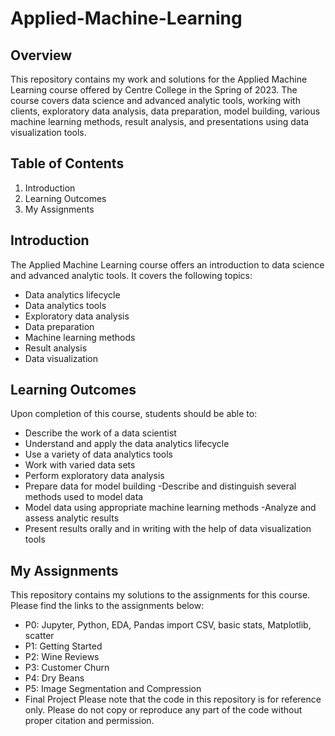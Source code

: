 # Applied-Machine-Learning


## Overview
This repository contains my work and solutions for the Applied Machine Learning course offered by Centre College in the Spring of 2023. The course covers data science and advanced analytic tools, working with clients, exploratory data analysis, data preparation, model building, various machine learning methods, result analysis, and presentations using data visualization tools.

## Table of Contents
1. Introduction
2. Learning Outcomes
3. My Assignments

## Introduction
The Applied Machine Learning course offers an introduction to data science and advanced analytic tools. It covers the following topics:

- Data analytics lifecycle
- Data analytics tools
- Exploratory data analysis
- Data preparation
- Machine learning methods
- Result analysis
- Data visualization

## Learning Outcomes
Upon completion of this course, students should be able to:

- Describe the work of a data scientist
- Understand and apply the data analytics lifecycle
- Use a variety of data analytics tools
- Work with varied data sets
- Perform exploratory data analysis
- Prepare data for model building
-Describe and distinguish several methods used to model data
- Model data using appropriate machine learning methods
-Analyze and assess analytic results
- Present results orally and in writing with the help of data visualization tools

## My Assignments
This repository contains my solutions to the assignments for this course. Please find the links to the assignments below:

- P0: Jupyter, Python, EDA, Pandas import CSV, basic stats, Matplotlib, scatter
- P1: Getting Started
- P2: Wine Reviews
- P3: Customer Churn
- P4: Dry Beans
- P5: Image Segmentation and Compression
- Final Project
Please note that the code in this repository is for reference only. Please do not copy or reproduce any part of the code without proper citation and permission.
